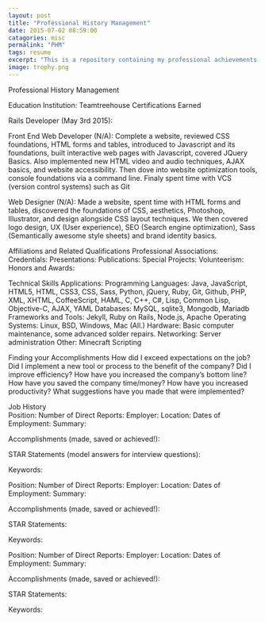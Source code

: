 ```yaml
---
layout: post
title: "Professional History Management"
date: 2015-07-02 08:59:00
catagories: misc
permalink: "PHM"
tags: resume
excerpt: "This is a repository containing my professional achievements."
image: trophy.png
---
```

Professional History Management 
 
Education 
Institution: 
Teamtreehouse
Certifications Earned 

Rails Developer (May 3rd 2015):

Front End Web Developer (N/A): Complete a website, reviewed CSS foundations, HTML forms and tables, introduced to Javascript and its foundations, built interactive web pages with Javascript, covered JQuery Basics. Also implemented new HTML video and audio techniques, AJAX basics, and website accessibility. Then dove into website optimization  tools, console foundations via a command line. Finaly spent time with VCS (version control systems) such as Git

Web Designer (N/A): Made a website, spent time with HTML forms and tables, discovered the foundations of CSS, aesthetics, Photoshop, Illustrator, and design alongside CSS layout techniques. We then covered logo design, UX (User experience), SEO (Search engine optimization), Sass (Semantically awesome style sheets) and brand identity basics.

Affiliations and Related Qualifications 
Professional Associations: 
Credentials: 
Presentations: 
Publications: 
Special Projects: 
Volunteerism: 
Honors and Awards: 
 
Technical Skills 
Applications: 
Programming Languages: 
Java, JavaScript, HTML5, HTML, CSS3, CSS, Sass, Python, jQuery, Ruby, Git, Github, PHP, XML, XHTML, CoffeeScript, HAML, C, C++, C#, Lisp, Common Lisp, Objective-C, AJAX, YAML
Databases: 
MySQL, sqlite3, Mongodb, Mariadb
Frameworks and Tools: 
 Jekyll,  Ruby on Rails, Node.js,  Apache
Operating Systems: 
 Linux, BSD, Windows, Mac (All.)
Hardware: 
Basic computer maintenance, some advanced solder repairs.
Networking: 
Server administration
Other: 
Minecraft Scripting
 
Finding your Accomplishments 
How did I exceed expectations on the job? 
Did I implement a new tool or process to the benefit of the company? 
Did I improve efficiency? 
How have you increased the company’s bottom line? 
How have you saved the company time/money? 
How have you increased productivity? 
What suggestions have you made that were implemented? 
 
 
Job History  
Position:
Number of Direct Reports: 
Employer: 
Location: 
Dates of Employment: 
Summary: 
 
 
Accomplishments (made, saved or achieved!): 
 
 
 
STAR Statements (model answers for interview questions): 
 
 
 
Keywords: 
 
 
 
Position:
Number of Direct Reports: 
Employer: 
Location: 
Dates of Employment: 
Summary: 
 
 
Accomplishments (made, saved or achieved!): 
 
 
 
STAR Statements: 
 
 
 
Keywords: 
 
 
 
Position:
Number of Direct Reports: 
Employer: 
Location: 
Dates of Employment: 
Summary: 
 
 
Accomplishments (made, saved or achieved!): 
 
 
 
STAR Statements: 
 
 
 
Keywords: 
 

 
 
 
 
